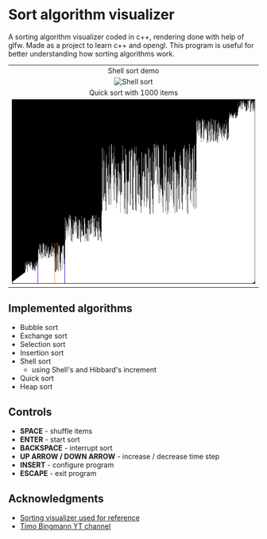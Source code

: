 # Sort algorithm visualizer

A sorting algorithm visualizer coded in c++, rendering done with help of glfw.
Made as a project to learn c++ and opengl. This program is useful
for better understanding how sorting algorithms work.

|                                                                              |
|:----------------------------------------------------------------------------:|
|Shell sort demo                                                               |
|![Shell sort](art/shellSortDemo.gif)                                          |
|Quick sort with 1000 items                                                    |
|![Quick sort](art/quickSort1000Items.png)                                     |

## Implemented algorithms
- Bubble sort
- Exchange sort
- Selection sort
- Insertion sort
- Shell sort
    - using Shell's and Hibbard's increment 
- Quick sort
- Heap sort

## Controls
- **SPACE** - shuffle items
- **ENTER** - start sort
- **BACKSPACE** - interrupt sort
- **UP ARROW / DOWN ARROW** - increase / decrease time step
- **INSERT** - configure program
- **ESCAPE** - exit program

## Acknowledgments

  - [Sorting visualizer used for reference](https://github.com/alesbe/sorting-visualizer)
  - [Timo Bingmann YT channel](https://www.youtube.com/@TimoBingmann)
